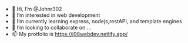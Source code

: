 - 👋 Hi, I’m @Johnr302
- 👀 I’m interested in web development
- 🌱 I’m currently learning express, nodejs,restAPI, and template engines
- 💞️ I’m looking to collaborate on ...
- 📫 My protfolio is https://j98webdev.netlify.app/

<!---
Johnr302/Johnr302 is a ✨ special ✨ repository because its `README.md` (this file) appears on your GitHub profile.
You can click the Preview link to take a look at your changes.
--->
